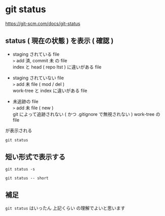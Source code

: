 
# git status


https://git-scm.com/docs/git-status


## status ( 現在の状態 ) を表示 ( 確認 )

- staging されている file  
  `>` add 済, commit 未 の file  
  index と head ( repo ltst ) に違いがある file

- staging されていない file  
  `>` add 未 file ( mod / del )  
  work-tree と index に違いがある file

- 未追跡の file  
  `>` add 未 file ( new )  
  git によって追跡されない ( かつ .gitignore で無視されない ) work-tree の file

が表示される

```
git status
```


## 短い形式で表示する

```
git status -s
```

```
git status -- short
```


## 補足

`git status` はいったん 上記くらい の理解でよいと思います



